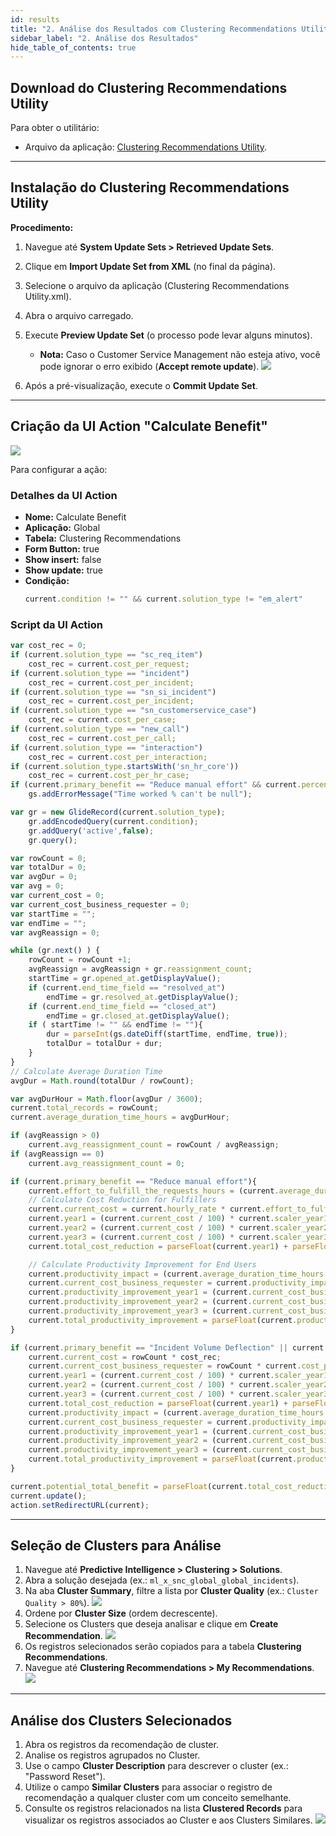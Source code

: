 ```yaml
---
id: results
title: "2. Análise dos Resultados com Clustering Recommendations Utility"
sidebar_label: "2. Análise dos Resultados"
hide_table_of_contents: true
---
```


## Download do Clustering Recommendations Utility

Para obter o utilitário:

- Arquivo da aplicação: [Clustering Recommendations Utility](https://developer.servicenow.com/connect.do#!/share/contents/7317467_clustering_recommendations_utility?t=PRODUCT_DETAILS).

---

## Instalação do Clustering Recommendations Utility

**Procedimento:**

1. Navegue até **System Update Sets > Retrieved Update Sets**.
2. Clique em **Import Update Set from XML** (no final da página).
3. Selecione o arquivo da aplicação (Clustering Recommendations Utility.xml).
4. Abra o arquivo carregado.
5. Execute **Preview Update Set** (o processo pode levar alguns minutos).
   - **Nota:** Caso o Customer Service Management não esteja ativo, você pode ignorar o erro exibido (**Accept remote update**).
![](../images/2024-12-27-14-57-05.png)

6. Após a pré-visualização, execute o **Commit Update Set**.

---

## Criação da UI Action "Calculate Benefit"

![](../images/2024-12-27-14-57-23.png)

Para configurar a ação:

### Detalhes da UI Action

- **Nome:** Calculate Benefit
- **Aplicação:** Global
- **Tabela:** Clustering Recommendations
- **Form Button:** true
- **Show insert:** false
- **Show update:** true
- **Condição:**
  ```javascript
  current.condition != "" && current.solution_type != "em_alert"
  ```

### Script da UI Action
```javascript
var cost_rec = 0;
if (current.solution_type == "sc_req_item")
	cost_rec = current.cost_per_request;
if (current.solution_type == "incident")
	cost_rec = current.cost_per_incident;
if (current.solution_type == "sn_si_incident")
	cost_rec = current.cost_per_incident;
if (current.solution_type == "sn_customerservice_case")
	cost_rec = current.cost_per_case;
if (current.solution_type == "new_call")
	cost_rec = current.cost_per_call;
if (current.solution_type == "interaction")
	cost_rec = current.cost_per_interaction;
if (current.solution_type.startsWith('sn_hr_core'))
	cost_rec = current.cost_per_hr_case;
if (current.primary_benefit == "Reduce manual effort" && current.percentage_work_time == "")
	gs.addErrorMessage("Time worked % can't be null");

var gr = new GlideRecord(current.solution_type);
	gr.addEncodedQuery(current.condition);
	gr.addQuery('active',false);
	gr.query();

var rowCount = 0;
var totalDur = 0;
var avgDur = 0;
var avg = 0;
var current_cost = 0;
var current_cost_business_requester = 0;
var startTime = "";
var endTime = "";
var avgReassign = 0;

while (gr.next() ) {
	rowCount = rowCount +1;
	avgReassign = avgReassign + gr.reassignment_count;
	startTime = gr.opened_at.getDisplayValue();
	if (current.end_time_field == "resolved_at")
		endTime = gr.resolved_at.getDisplayValue();
	if (current.end_time_field == "closed_at")
		endTime = gr.closed_at.getDisplayValue();
	if ( startTime != "" && endTime != ""){
		dur = parseInt(gs.dateDiff(startTime, endTime, true));
		totalDur = totalDur + dur;
	}
}
// Calculate Average Duration Time
avgDur = Math.round(totalDur / rowCount);

var avgDurHour = Math.floor(avgDur / 3600);
current.total_records = rowCount;
current.average_duration_time_hours = avgDurHour;

if (avgReassign > 0)
	current.avg_reassignment_count = rowCount / avgReassign;
if (avgReassign == 0)
	current.avg_reassignment_count = 0;

if (current.primary_benefit == "Reduce manual effort"){
	current.effort_to_fulfill_the_requests_hours = (current.average_duration_time_hours / 100) * current.percentage_for_work_time;
	// Calculate Cost Reduction for Fulfillers
	current.current_cost = current.hourly_rate * current.effort_to_fulfill_the_requests_hours * rowCount;
	current.year1 = (current.current_cost / 100) * current.scaler_year1;
	current.year2 = (current.current_cost / 100) * current.scaler_year2;
	current.year3 = (current.current_cost / 100) * current.scaler_year3;
	current.total_cost_reduction = parseFloat(current.year1) + parseFloat(current.year2) + parseFloat(current.year3);

	// Calculate Productivity Improvement for End Users
	current.productivity_impact = (current.average_duration_time_hours / 100) * current.time_reclaimed_to_end_user;
	current.current_cost_business_requester = current.productivity_impact * current.hourly_salary_per_employee_requester * rowCount;
	current.productivity_improvement_year1 = (current.current_cost_business_requester / 100) * current.improvement_year1;
	current.productivity_improvement_year2 = (current.current_cost_business_requester / 100) * current.improvement_year2;
	current.productivity_improvement_year3 = (current.current_cost_business_requester / 100) * current.improvement_year3;
	current.total_productivity_improvement = parseFloat(current.productivity_improvement_year1) + parseFloat(current.productivity_improvement_year2) + parseFloat(current.productivity_improvement_year3);
}

if (current.primary_benefit == "Incident Volume Deflection" || current.primary_benefit == 'Request Volume Deflection' || current.primary_benefit == 'Case Volume Deflection'){
	current.current_cost = rowCount * cost_rec;
	current.current_cost_business_requester = rowCount * current.cost_per_business_requester;
	current.year1 = (current.current_cost / 100) * current.scaler_year1;
	current.year2 = (current.current_cost / 100) * current.scaler_year2;
	current.year3 = (current.current_cost / 100) * current.scaler_year3;
	current.total_cost_reduction = parseFloat(current.year1) + parseFloat(current.year2) + parseFloat(current.year3);
	current.productivity_impact = (current.average_duration_time_hours / 100) * current.time_reclaimed_to_end_user;
	current.current_cost_business_requester = current.productivity_impact * current.hourly_salary_per_employee_requester * rowCount;
	current.productivity_improvement_year1 = (current.current_cost_business_requester / 100) * current.improvement_year1;
	current.productivity_improvement_year2 = (current.current_cost_business_requester / 100) * current.improvement_year2;
	current.productivity_improvement_year3 = (current.current_cost_business_requester / 100) * current.improvement_year3;
	current.total_productivity_improvement = parseFloat(current.productivity_improvement_year1) + parseFloat(current.productivity_improvement_year2) + parseFloat(current.productivity_improvement_year3);
}

current.potential_total_benefit = parseFloat(current.total_cost_reduction) + parseFloat(current.total_productivity_improvement);
current.update();
action.setRedirectURL(current);
```

---

## Seleção de Clusters para Análise

1. Navegue até **Predictive Intelligence > Clustering > Solutions**.
2. Abra a solução desejada (ex.: `ml_x_snc_global_global_incidents`).
3. Na aba **Cluster Summary**, filtre a lista por **Cluster Quality** (ex.: `Cluster Quality > 80%`).
![](../images/2024-12-27-14-58-16.png)
4. Ordene por **Cluster Size** (ordem decrescente).
5. Selecione os Clusters que deseja analisar e clique em **Create Recommendation**.
![](../images/2024-12-27-14-58-29.png)
6. Os registros selecionados serão copiados para a tabela **Clustering Recommendations**.
7. Navegue até **Clustering Recommendations > My Recommendations**.
![](../images/2024-12-27-14-58-39.png)
---

## Análise dos Clusters Selecionados

1. Abra os registros da recomendação de cluster.
2. Analise os registros agrupados no Cluster.
3. Use o campo **Cluster Description** para descrever o cluster (ex.: "Password Reset").
4. Utilize o campo **Similar Clusters** para associar o registro de recomendação a qualquer cluster com um conceito semelhante.
5. Consulte os registros relacionados na lista **Clustered Records** para visualizar os registros associados ao Cluster e aos Clusters Similares.
![](../images/2024-12-27-14-59-10.png)